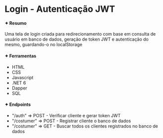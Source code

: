 <h1>Login - Autenticação JWT</h1>

<h4>✦ Resumo</h4>
<p>Uma tela de login criada para redirecionamento com base em consulta de usuário em banco de dados, geração de token JWT e autenticação do mesmo, guardando-o no localStorage</p>

<h4>✦ Ferramentas</h4>
<ul>
    <li>HTML</li>
    <li>CSS</li>
    <li>Javascript</li>
	<li>.NET 6</li>
	<li>Dapper</li>
	<li>SQL</li>
</ul>

<h4>✦ Endpoints</h4>
<ul>
    <li>"/auth" => POST - Verificar cliente e gerar token JWT</li>
    <li>"/costumer" => POST - Registrar cliente o banco de dados</li>
    <li>"/costumer" => GET - Buscar todos os clientes registrados no banco de dados</li>
</ul>